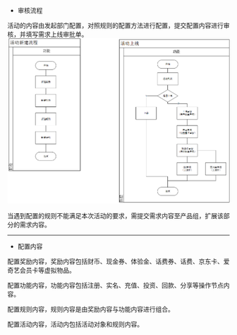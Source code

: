 * 审核流程

活动的内容由发起部门配置，对照规则的配置方法进行配置，提交配置内容进行审核，并填写需求上线审批单。![](/assets/活动管理架构图.png)

当遇到配置的规则不能满足本次活动的要求，需提交需求内容至产品组，扩展该部分的需求内容。

---

* 配置内容

配置奖励内容，奖励内容包括财币、现金券、体验金、话费券、话费、京东卡、爱奇艺会员卡等虚拟物品。

配置功能内容，功能内容包括注册、实名、充值、投资、回款、分享等操作节点内容。

配置规则内容，规则内容是由奖励内容与功能内容进行组合。

配置活动内容，活动内包括活动对象和规则内容。



